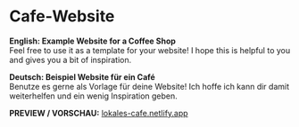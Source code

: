 # Cafe-Website
<b>English: Example Website for a Coffee Shop</b>
<br>Feel free to use it as a template for your website! I hope this is helpful to you and gives you a bit of inspiration.

<b>Deutsch: Beispiel Website für ein Café</b>
<br>Benutze es gerne als Vorlage für deine Website! Ich hoffe ich kann dir damit weiterhelfen und ein wenig Inspiration geben.

<b>PREVIEW / VORSCHAU:</b>
<a href="https://lokales-cafe.netlify.app/">lokales-cafe.netlify.app</a>
